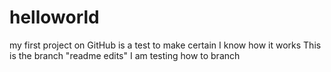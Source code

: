 # helloworld
my first project on GitHub is a test to make certain I know how it works
This is the branch "readme edits" I am testing how to branch
